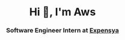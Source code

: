 <h1 align="center">Hi 👋, I'm Aws</h1>
<h3 align="center">Software Engineer Intern at <a href="https://www.expensya.com/en/" target="_blank">Expensya</a></h3>
